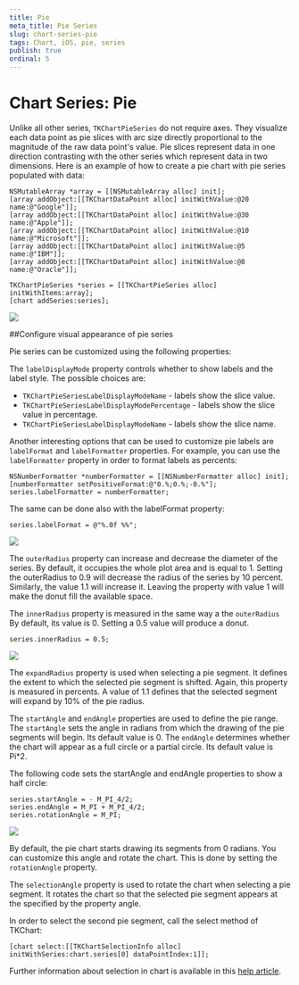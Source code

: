 ```yaml
---
title: Pie
meta_title: Pie Series
slug: chart-series-pie
tags: Chart, iOS, pie, series
publish: true
ordinal: 5
---
```


# Chart Series: Pie

Unlike all other series, <code>TKChartPieSeries</code> do not require axes. They visualize each data point as pie slices with arc size directly proportional to the magnitude of the raw data point's value. Pie slices represent data in one direction contrasting with the other series which represent data in two dimensions. Here is an example of how to create a pie chart with pie series populated with data:

    NSMutableArray *array = [[NSMutableArray alloc] init];
    [array addObject:[[TKChartDataPoint alloc] initWithValue:@20 name:@"Google"]];
    [array addObject:[[TKChartDataPoint alloc] initWithValue:@30 name:@"Apple"]];
    [array addObject:[[TKChartDataPoint alloc] initWithValue:@10 name:@"Microsoft"]];
    [array addObject:[[TKChartDataPoint alloc] initWithValue:@5 name:@"IBM"]];
    [array addObject:[[TKChartDataPoint alloc] initWithValue:@8 name:@"Oracle"]];
    
    TKChartPieSeries *series = [[TKChartPieSeries alloc] initWithItems:array];
    [chart addSeries:series];

<img src="../images/chart-series-pie001.png"/>

##Configure visual appearance of pie series

Pie series can be customized using the following properties:

The <code>labelDisplayMode</code> property controls whether to show labels and the label style. The possible choices are: 

- <code>TKChartPieSeriesLabelDisplayModeName</code> - labels show the slice value.
- <code>TKChartPieSeriesLabelDisplayModePercentage</code> - labels show the slice value in percentage.
- <code>TKChartPieSeriesLabelDisplayModeName</code> - labels show the slice name.

Another interesting options that can be used to customize pie labels are <code>labelFormat</code> and <code>labelFormatter</code> properties. For example, you can use the <code>labelFormatter</code> property in order to format labels as percents:

    NSNumberFormatter *numberFormatter = [[NSNumberFormatter alloc] init];
    [numberFormatter setPositiveFormat:@"0.%;0.%;-0.%"];
    series.labelFormatter = numberFormatter;
    
The same can be done also with the labelFormat property:

    series.labelFormat = @"%.0f %%";

<img src="../images/chart-series-pie002.png"/>

The <code>outerRadius</code> property can increase and decrease the diameter of the series. By default, it occupies the whole plot area and is equal to 1. Setting the outerRadius to 0.9 will decrease the radius of the series by 10 percent. Similarly, the value 1.1 will increase it. Leaving the property with value 1 will make the donut fill the available space.

The <code>innerRadius</code> property is measured in the same way a the <code>outerRadius</code> By default, its value is 0. Setting a 0.5 value will produce a donut.

    series.innerRadius = 0.5;
	
<img src="../images/chart-series-pie003.png"/>

The <code>expandRadius</code> property is used when selecting a pie segment. It defines the extent to which the selected pie segment is shifted. Again, this property is measured in percents. A value of 1.1 defines that the selected segment will expand by 10% of the pie radius.

The <code>startAngle</code> and <code>endAngle</code> properties are used to define the pie range. The <code>startAngle</code> sets the angle in radians from which the drawing of the pie segments will begin. Its default value is 0. The <code>endAngle</code> determines whether the chart will appear as a full circle or a partial circle. Its default value is Pi*2.

The following code sets the startAngle and endAngle properties to show a half circle:

    series.startAngle = - M_PI_4/2;
    series.endAngle = M_PI + M_PI_4/2;
    series.rotationAngle = M_PI;
	
<img src="../images/chart-series-pie003.png"/>

By default, the pie chart starts drawing its segments from 0 radians. You can customize this angle and rotate the chart. This is done by setting the <code>rotationAngle</code> property.

The <code>selectionAngle</code> property is used to rotate the chart when selecting a pie segment. It rotates the chart so that the selected pie segment appears at the specified by the property angle.

In order to select the second pie segment, call the select method of TKChart:

 	[chart select:[[TKChartSelectionInfo alloc] initWithSeries:chart.series[0] dataPointIndex:1]];
 	
Further information about selection in chart is available in this [help article](../selection).
